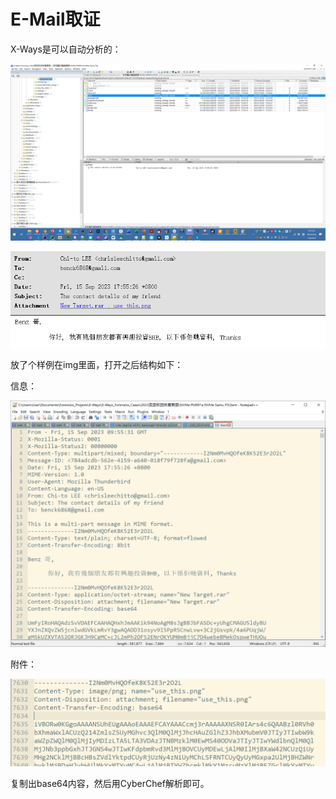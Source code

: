# E-Mail取证

X-Ways是可以自动分析的：

![image-20231206015332984](img/E-Mail取证.assets/image-20231206015332984.png)

![image-20231206015541921](img/E-Mail取证.assets/image-20231206015541921.png)

放了个样例在img里面，打开之后结构如下：

信息：

<img src="img/E-Mail取证.assets/image-20231206015509368.png" alt="image-20231206015509368" style="zoom:67%;" />

附件：

<img src="img/E-Mail取证.assets/image-20231206015441676.png" alt="image-20231206015441676" style="zoom:50%;" />

复制出base64内容，然后用CyberChef解析即可。

